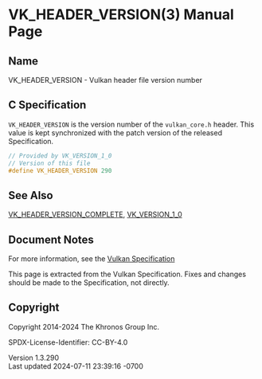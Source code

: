# VK_HEADER_VERSION(3) Manual Page

## Name

VK_HEADER_VERSION - Vulkan header file version number



## <a href="#_c_specification" class="anchor"></a>C Specification

`VK_HEADER_VERSION` is the version number of the `vulkan_core.h` header.
This value is kept synchronized with the patch version of the released
Specification.

``` c
// Provided by VK_VERSION_1_0
// Version of this file
#define VK_HEADER_VERSION 290
```

## <a href="#_see_also" class="anchor"></a>See Also

[VK_HEADER_VERSION_COMPLETE](https://registry.khronos.org/vulkan/specs/1.3-extensions/man/html/VK_HEADER_VERSION_COMPLETE.html),
[VK_VERSION_1_0](https://registry.khronos.org/vulkan/specs/1.3-extensions/man/html/VK_VERSION_1_0.html)

## <a href="#_document_notes" class="anchor"></a>Document Notes

For more information, see the <a
href="https://registry.khronos.org/vulkan/specs/1.3-extensions/html/vkspec.html#VK_HEADER_VERSION"
target="_blank" rel="noopener">Vulkan Specification</a>

This page is extracted from the Vulkan Specification. Fixes and changes
should be made to the Specification, not directly.

## <a href="#_copyright" class="anchor"></a>Copyright

Copyright 2014-2024 The Khronos Group Inc.

SPDX-License-Identifier: CC-BY-4.0

Version 1.3.290  
Last updated 2024-07-11 23:39:16 -0700

